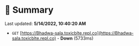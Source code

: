 # 📖 Summary
Last updated: **5/14/2022, 10:40:20 AM**

- `GET` [https://Bhadwa-sala.toxicblte.repl.co](https://Bhadwa-sala.toxicblte.repl.co) - **Down** (5733ms)
